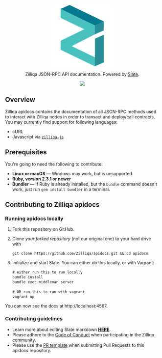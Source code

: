 <p align="center">
    <a href="https://github.com/Zilliqa/Zilliqa" target="_blank"><img src="https://github.com/Zilliqa/Zilliqa/blob/master/img/zilliqa-logo-color.png" width="200" height="200"></a>
</p>

<p align="center">Zilliqa JSON-RPC API documentation. Powered by <a href="https://github.com/lord/slate" target="_blank">Slate</a>.</p>
<p align="center"><a href="https://gitter.im/Zilliqa/" target="_blank"><img src="http://img.shields.io/badge/chat-on%20gitter-077a8f.svg" /></a></p>

## Overview

Zilliqa apidocs contains the documentation of all JSON-RPC methods used to interact with Zilliqa nodes in order to transact and deploy/call contracts. You may currently find support for following languages:

* cURL
* Javascript via [`zilliqa-js`](https://github.com/Zilliqa/Zilliqa-JavaScript-Library)

## Prerequisites

You're going to need the following to contribute:

* **Linux or macOS** — Windows may work, but is unsupported.
* **Ruby, version 2.3.1 or newer**
* **Bundler** — If Ruby is already installed, but the `bundle` command doesn't work, just run `gem install bundler` in a terminal.

## Contributing to Zilliqa apidocs

### Running apidocs locally

1. Fork this repository on GitHub.
2. Clone *your forked repository* (not our original one) to your hard drive with
    ```shell
    git clone https://github.com/Zilliqa/apidocs.git && cd apidocs
    ```
3. Initialize and start Slate. You can either do this locally, or with Vagrant:

    ```shell
    # either run this to run locally
    bundle install
    bundle exec middleman server

    # OR run this to run with vagrant
    vagrant up
    ```

You can now see the docs at http://localhost:4567.

### Contributing guidelines

* Learn more about editing Slate markdown [**HERE**](https://github.com/lord/slate/wiki/Markdown-Syntax).
* Please adhere to the [Code of Conduct](./CODE_OF_CONDUCT.md) when participating in the Zilliqa community.
* Please use the [PR template](./.github/PULL_REQUEST_TEMPLATE.md) when submitting Pull Requests to this apidocs repository.
